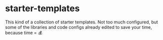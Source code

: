 # starter-templates
This kind of a collection of starter templates. Not too much configured, but some of the libraries and code configs already edited to save your time, because time = 💰
